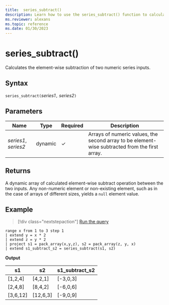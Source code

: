 ```yaml
---
title:  series_subtract()
description: Learn how to use the series_subtract() function to calculate the element-wise subtraction of two numeric series inputs.
ms.reviewer: alexans
ms.topic: reference
ms.date: 01/30/2023
---
```

# series_subtract()

Calculates the element-wise subtraction of two numeric series inputs.

## Syntax

`series_subtract(`*series1*`,` *series2*`)`

## Parameters

| Name | Type | Required | Description |
|--|--|--|--|
| *series1*, *series2* | dynamic | &check; | Arrays of numeric values, the second array to be element-wise subtracted from the first array.|

## Returns

A dynamic array of calculated element-wise subtract operation between the two inputs. Any non-numeric element or non-existing element, such as in the case of arrays of different sizes, yields a `null` element value.

## Example

> [!div class="nextstepaction"]
> <a href="https://dataexplorer.azure.com/clusters/help/databases/Samples?query=H4sIAAAAAAAAA1XMMQoCMRBG4d5T/OVG0sxae5YQ4ygqbsLMCEnw8EYRF9uPx5O4nBkVJ8l3ECxjBzUuoM0TXI2XIxr2o9hiXqkPal8qkq+cDEoDS0y3EEVim6pvvjsPnf+9ezSP6tabUtDHwSQmC59aWS6sP5yU3hv3Ar+CKt2tAAAA" target="_blank">Run the query</a>

```kusto
range x from 1 to 3 step 1
| extend y = x * 2
| extend z = y * 2
| project s1 = pack_array(x,y,z), s2 = pack_array(z, y, x)
| extend s1_subtract_s2 = series_subtract(s1, s2)
```

**Output**

|s1|s2|s1_subtract_s2|
|---|---|---|
|[1,2,4]|[4,2,1]|[-3,0,3]|
|[2,4,8]|[8,4,2]|[-6,0,6]|
|[3,6,12]|[12,6,3]|[-9,0,9]|
